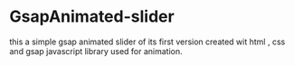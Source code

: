 # GsapAnimated-slider
this a  simple gsap animated slider of its first version  created wit html , css and gsap javascript library used for animation. 
